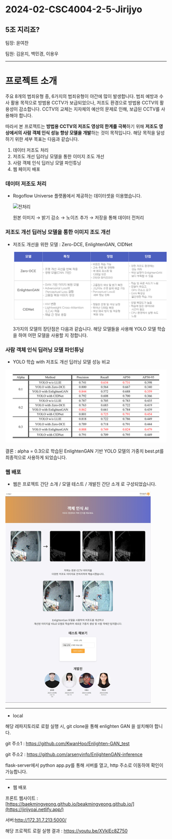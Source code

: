 # 2024-02-CSC4004-2-5-Jirijyo
5조 지리죠?
---

팀장: 윤여찬

팀원: 김윤지, 백민경, 이용우

---

# 프로젝트 소개

주요 8개의 범죄유형 중, 6가지의 범죄유형이 야간에 많이 발생합니다. 
범죄 예방과 수사 활용 목적으로 방범용 CCTV가 보급되었으나, 저조도 환경으로 방법용 CCTV의 활용성이 감소합니다. CCTV의 교체는 지자체의 예산의 문제로 인해, 보급된 CCTV를 사용해야 합니다.

따라서 본 프로젝트는 **방법용 CCTV의 저조도 영상의 한계를 극복**하기 위해 **저조도 영상에서의 사람 객체 인식 성능 향상 모델을 개발**하는 것이 목적입니다.
해당 목적을 달성하기 위한 세부 목표는 다음과 같습니다.

1. 데이터 저조도 처리
2. 저조도 개선 딥러닝 모델을 통한 이미지 조도 개선
3. 사람 객체 인식 딥러닝 모델 파인튜닝
4. 웹 페이지 배포


### 데이터 저조도 처리


+ Rogoflow Universe 플랫폼에서 제공하는 데이터셋을 이용했습니다.

  ![전처리](https://github.com/CSID-DGU/2024-02-CSC4004-2-5-Jirijyo/blob/main/%EC%9D%B4%EB%AF%B8%EC%A7%80%20%EC%B2%98%EB%A6%AC.png)
  
  원본 이미지 → 밝기 감소 → 노이즈 추가 → 저장을 통해 데이터 전처리


### 저조도 개선 딥러닝 모델을 통한 이미지 조도 개선


+ 저조도 개선을 위한 모델 : Zero-DCE, EnlightenGAN, CIDNet
  
  ![모델 비교](https://github.com/CSID-DGU/2024-02-CSC4004-2-5-Jirijyo/blob/main/%EC%A0%80%EC%A1%B0%EB%8F%84%20%EB%AA%A8%EB%8D%B8%20%EB%B9%84%EA%B5%90.png)

  3가지의 모델의 장단점은 다음과 같습니다. 해당 모델들을 사용해 YOLO 모델 학습을 하여 어떤 모델을 사용할 지 정합니다.
  

### 사람 객체 인식 딥러닝 모델 파인튜닝


+ YOLO 학습 with 저조도 개선 딥러닝 모델 성능 비교
  
![성능 비교](https://github.com/CSID-DGU/2024-02-CSC4004-2-5-Jirijyo/blob/main/%EC%84%B1%EB%8A%A5%EB%B9%84%EA%B5%90.png)
   
   결론 : alpha = 0.3으로 학습된 EnlightenGAN 기반 YOLO 모델의 가중치 best.pt를 최종적으로 사용하게 되었습니다.
  

### 웹 배포

* 웹은 프로젝트 간단 소개 / 모델 테스트 / 개발진 간단 소개 로 구성되었습니다.

![웹 이미지](https://github.com/CSID-DGU/2024-02-CSC4004-2-5-Jirijyo/blob/main/%EC%9B%B9%20%EC%9D%B4%EB%AF%B8%EC%A7%80.png)
  
---
* local
  
해당 레파지토리로 로컬 실행 시, git clone을 통해 enlighten GAN 을 설치해야 합니다.

git 주소1 : https://github.com/KwanHoo/Enlighten-GAN_test

git 주소2 : https://github.com/arsenyinfo/EnlightenGAN-inference

flask-server에서 python app.py를 통해 서버를 열고, http 주소로 이동하여 확인이 가능합니다.

---

* 웹 배포

프론트 웹사이트 : [https://baekmingyeong.github.io/beakmingyeong.github.io/](https://jirijyoai.netlify.app/)

서버:http://172.31.7.213:5000/

해당 프로젝트 로컬 실행 결과 : https://youtu.be/XVklEc8Z750
